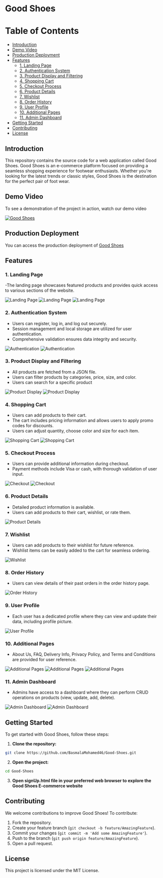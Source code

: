 # Good Shoes

# Table of Contents

- [Introduction](#introduction)
- [Demo Video](#demo-video)
- [Production Deployment](#production-deployment)
- [Features](#features)
  - [1. Landing Page](#1-landing-page)
  - [2. Authentication System](#2-authentication-system)
  - [3. Product Display and Filtering](#3-product-display-and-filtering)
  - [4. Shopping Cart](#4-shopping-cart)
  - [5. Checkout Process](#5-checkout-process)
  - [6. Product Details](#6-product-details)
  - [7. Wishlist](#7-wishlist)
  - [8. Order History](#8-order-history)
  - [9. User Profile](#9-user-profile)
  - [10. Additional Pages](#10-additional-pages)
  - [11. Admin Dashboard](#11-admin-dashboard)
- [Getting Started](#getting-started)
- [Contributing](#contributing)
- [License](#license)

## Introduction

This repository contains the source code for a web application called Good Shoes. Good Shoes is an e-commerce platform focused on providing a seamless shopping experience for footwear enthusiasts. Whether you're looking for the latest trends or classic styles, Good Shoes is the destination for the perfect pair of foot wear.

## Demo Video

To see a demonstration of the project in action, watch our demo video 

[![Good Shoes](https://img.youtube.com/vi/GH1egLPb-p8/0.jpg)](https://www.youtube.com/watch?v=GH1egLPb-p8)

## Production Deployment

You can access the production deployment of [Good Shoes](https://basmalamohamed46.github.io/Good-Shoes/)

## Features

### 1. Landing Page
-The landing page showcases featured products and provides quick access to various sections of the website.

![Landing Page](readmeImgs/landin1.png)
![Landing Page](readmeImgs/landing2.png)
![Landing Page](readmeImgs/landing3.png)

### 2. Authentication System
- Users can register, log in, and log out securely.
- Session management and local storage are utilized for user authentication.
- Comprehensive validation ensures data integrity and security.

![Authentication](readmeImgs/signup.jpg)
![Authentication](readmeImgs/login.jpg)

### 3. Product Display and Filtering
- All products are fetched from a JSON file.
- Users can filter products by categories, price, size, and color.
- Users can search for a specific product

![Product Display](readmeImgs/allProducts.jpg)
![Product Display](readmeImgs/search.jpg)

### 4. Shopping Cart
- Users can add products to their cart.
- The cart includes pricing information and allows users to apply promo codes for discounts.
- Users can adjust quantity, choose color and size for each item.
  
![Shopping Cart](readmeImgs/modal.png)
![Shopping Cart](readmeImgs/cart.png)

### 5. Checkout Process
- Users can provide additional information during checkout.
- Payment methods include Visa or cash, with thorough validation of user input.

![Checkout](readmeImgs/payment.png)
![Checkout](readmeImgs/onway.jpg)

### 6. Product Details
- Detailed product information is available.
- Users can add products to their cart, wishlist, or rate them.

![Product Details](readmeImgs/details.jpg)

### 7. Wishlist
- Users can add products to their wishlist for future reference.
- Wishlist items can be easily added to the cart for seamless ordering.

![Wishlist](readmeImgs/wishlist.jpg)

### 8. Order History
- Users can view details of their past orders in the order history page.

![Order History](readmeImgs/orderhistory.png)

### 9. User Profile
- Each user has a dedicated profile where they can view and update their data, including profile picture.

![User Profile](readmeImgs/profile.jpg)

### 10. Additional Pages
- About Us, FAQ, Delivery Info, Privacy Policy, and Terms and Conditions are provided for user reference.

![Additional Pages](readmeImgs/aboutus.jpg)
![Additional Pages](readmeImgs/faq.jpg)
![Additional Pages](readmeImgs/terms.jpg)

### 11. Admin Dashboard
- Admins have access to a dashboard where they can perform CRUD operations on products (view, update, add, delete).

![Admin Dashboard](readmeImgs/admincrud1.png)
![Admin Dashboard](readmeImgs/admincrud2.png)

## Getting Started

To get started with Good Shoes, follow these steps:

1. **Clone the repository:**

```bash
git clone https://github.com/BasmalaMohamed46/Good-Shoes.git
```

2. **Open the project:**

```bash
cd Good-Shoes
```

3. **Open signUp.html file in your preferred web browser to explore the Good Shoes E-commerce website**


## Contributing

We welcome contributions to improve Good Shoes! To contribute:

1. Fork the repository.
2. Create your feature branch (`git checkout -b feature/AmazingFeature`).
3. Commit your changes (`git commit -m 'Add some AmazingFeature'`).
4. Push to the branch (`git push origin feature/AmazingFeature`).
5. Open a pull request.

## License

This project is licensed under the MIT License.